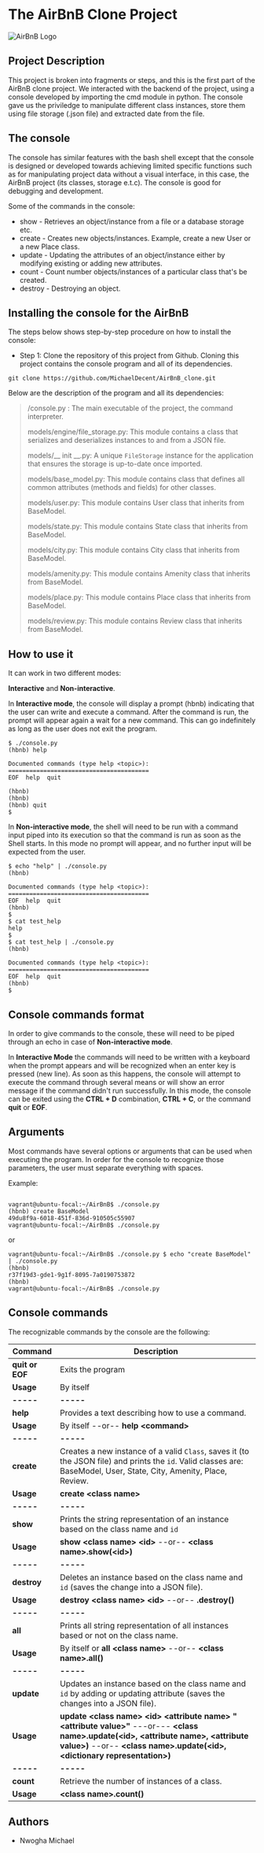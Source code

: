 # The AirBnB Clone Project
![AirBnB Logo](https://www.pngitem.com/pimgs/m/132-1322125_transparent-background-airbnb-logo-hd-png-download.png)

## Project Description
This project is broken into fragments or steps, and this is the first part of the AirBnB clone project. We interacted with the backend of the project, using a console developed by importing the cmd module in python. The console gave us the priviledge to manipulate different class instances, store them using file storage (.json file) and extracted date from the file.


## The console
The console has similar features with the bash shell except that the console is designed or developed towards achieving limited specific functions such as for manipulating project data without a visual interface, in this case, the AirBnB project (its classes, storage e.t.c). The console is good for debugging and development.

Some of the commands in the console:

* show - Retrieves an object/instance from a file or a database storage etc.
* create - Creates new objects/instances. Example, create a new User or a new Place class.
* update - Updating the attributes of an object/instance either by modifying existing or adding new attributes.
* count - Count number objects/instances of a particular class that's be created.
* destroy - Destroying an object.

## Installing the console for the AirBnB
The steps below shows step-by-step procedure on how to install the console:

* Step 1: Clone the repository of this project from Github. Cloning this project contains the console program and all of its dependencies.

```
git clone https://github.com/MichaelDecent/AirBnB_clone.git
```
Below are the description of the program and all its dependencies:

> /console.py : The main executable of the project, the command interpreter.
>
> models/engine/file_storage.py: This module contains a class that serializes and deserializes instances to and from a JSON file.
> 
> models/__ init __.py:  A unique `FileStorage` instance for the application that ensures the storage is up-to-date once imported.
> 
> models/base_model.py: This module contains class that defines all common attributes (methods and fields) for other classes.
> 
> models/user.py: This module contains User class that inherits from BaseModel.
> 
>models/state.py: This module contains State class that inherits from BaseModel.
>
>models/city.py: This module contains City class that inherits from BaseModel.
>
>models/amenity.py: This module contains Amenity class that inherits from BaseModel.
>
>models/place.py: This module contains Place class that inherits from BaseModel.
>
>models/review.py: This module contains Review class that inherits from BaseModel.


## How to use it
It can work in two different modes:


**Interactive** and **Non-interactive**.

In **Interactive mode**, the console will display a prompt (hbnb) indicating that the user can write and execute a command. After the command is run, the prompt will appear again a wait for a new command. This can go indefinitely as long as the user does not exit the program.

```
$ ./console.py
(hbnb) help

Documented commands (type help <topic>):
========================================
EOF  help  quit

(hbnb) 
(hbnb) 
(hbnb) quit
$
```

In **Non-interactive mode**, the shell will need to be run with a command input piped into its execution so that the command is run as soon as the Shell starts. In this mode no prompt will appear, and no further input will be expected from the user.


```
$ echo "help" | ./console.py
(hbnb)

Documented commands (type help <topic>):
========================================
EOF  help  quit
(hbnb) 
$
$ cat test_help
help
$
$ cat test_help | ./console.py
(hbnb)

Documented commands (type help <topic>):
========================================
EOF  help  quit
(hbnb) 
$
```

## Console commands format

In order to give commands to the console, these will need to be piped through an echo in case of  **Non-interactive mode**.

In  **Interactive Mode**  the commands will need to be written with a keyboard when the prompt appears and will be recognized when an enter key is pressed (new line). As soon as this happens, the console will attempt to execute the command through several means or will show an error message if the command didn't run successfully. In this mode, the console can be exited using the **CTRL + D** combination,  **CTRL + C**, or the command **quit** or **EOF**.

## Arguments

Most commands have several options or arguments that can be used when executing the program. In order for the console to recognize those parameters, the user must separate everything with spaces.

Example:

```

vagrant@ubuntu-focal:~/AirBnB$ ./console.py
(hbnb) create BaseModel
49du8f9a-6018-451f-836d-910505c55907
vagrant@ubuntu-focal:~/AirBnB$ ./console.py

```
or

```
vagrant@ubuntu-focal:~/AirBnB$ ./console.py $ echo "create BaseModel" | ./console.py
(hbnb)
r37f19d3-gde1-9g1f-8095-7a0190753872
(hbnb)
vagrant@ubuntu-focal:~/AirBnB$ ./console.py
```

## Console commands

The recognizable commands by the console are the following:

|Command| Description |
|--|--|
| **quit or EOF** | Exits the program |
| **Usage** | By itself |
| **-----** | **-----** |
| **help** | Provides a text describing how to use a command.  |
| **Usage** | By itself --or-- **help <command\>** |
| **-----** | **-----** |
| **create** | Creates a new instance of a valid `Class`, saves it (to the JSON file) and prints the `id`.  Valid classes are: BaseModel, User, State, City, Amenity, Place, Review. |
| **Usage** | **create <class name\>**|
| **-----** | **-----** |
| **show** | Prints the string representation of an instance based on the class name and `id`  |
| **Usage** | **show <class name\> <id\>** --or-- **<class name\>.show(<id\>)**|
| **-----** | **-----** |
| **destroy** | Deletes an instance based on the class name and `id` (saves the change into a JSON file).  |
| **Usage** | **destroy <class name\> <id\>** --or-- **<class name>.destroy(<id>)** |
| **-----** | **-----** |
| **all** | Prints all string representation of all instances based or not on the class name.  |
| **Usage** | By itself or **all <class name\>** --or-- **<class name\>.all()** |
| **-----** | **-----** |
| **update** | Updates an instance based on the class name and `id` by adding or updating attribute (saves the changes into a JSON file).  |
| **Usage** | **update <class name\> <id\> <attribute name\> "<attribute value\>"** ---or--- **<class name\>.update(<id\>, <attribute name\>, <attribute value\>)** --or-- **<class name\>.update(<id\>, <dictionary representation\>)**|
| **-----** | **-----** |
| **count** | Retrieve the number of instances of a class.  |
| **Usage** | **<class name\>.count()** |

## Authors

* Nwogha Michael
